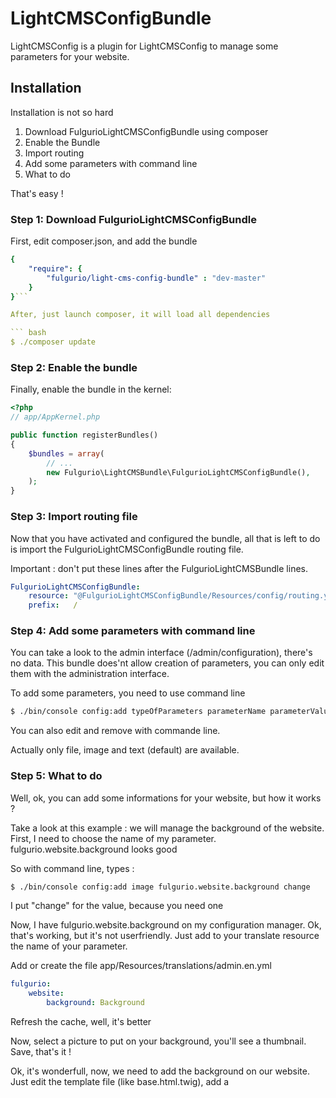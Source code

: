 LightCMSConfigBundle
====================

LightCMSConfig is a plugin for LightCMSConfig to manage some parameters for your
website.

Installation
------------

Installation is not so hard

1. Download FulgurioLightCMSConfigBundle using composer
2. Enable the Bundle
3. Import routing
4. Add some parameters with command line
5. What to do

That's easy !

### Step 1: Download FulgurioLightCMSConfigBundle

First, edit composer.json, and add the bundle

``` yaml
{
    "require": {
        "fulgurio/light-cms-config-bundle" : "dev-master"
    }
}```

After, just launch composer, it will load all dependencies

``` bash
$ ./composer update
```

### Step 2: Enable the bundle

Finally, enable the bundle in the kernel:

``` php
<?php
// app/AppKernel.php

public function registerBundles()
{
    $bundles = array(
        // ...
        new Fulgurio\LightCMSBundle\FulgurioLightCMSConfigBundle(),
    );
}
```

### Step 3: Import routing file

Now that you have activated and configured the bundle, all that is left to do is
 import the FulgurioLightCMSConfigBundle routing file.

Important : don't put these lines after the FulgurioLightCMSBundle lines.

``` yaml
FulgurioLightCMSConfigBundle:
    resource: "@FulgurioLightCMSConfigBundle/Resources/config/routing.yml"
    prefix:   /
```

### Step 4: Add some parameters with command line

You can take a look to the admin interface (/admin/configuration), there's no
data. This bundle does'nt allow creation of parameters, you can only edit them
with the administration interface.

To add some parameters, you need to use command line

``` bash
$ ./bin/console config:add typeOfParameters parameterName parameterValue
```
You can also edit and remove with commande line.

Actually only file, image and text (default) are available.

### Step 5: What to do
Well, ok, you can add some informations for your website, but how it works ?

Take a look at this example : we will manage the background of the website.
First, I need to choose the name of my parameter.
fulgurio.website.background looks good

So with command line, types :
``` bash
$ ./bin/console config:add image fulgurio.website.background change
```
I put "change" for the value, because you need one

Now, I have fulgurio.website.background on my configuration manager. Ok, that's
working, but it's not userfriendly.
Just add to your translate resource the name of your parameter.

Add or create the file app/Resources/translations/admin.en.yml
``` yaml
fulgurio:
    website:
        background: Background
```
Refresh the cache, well, it's better

Now, select a picture to put on your background, you'll see a thumbnail. Save,
that's it !

Ok, it's wonderfull, now, we need to add the background on our website. Just
edit the template file (like base.html.twig), add a <style> tag and call the
getConfig function with your parameter (fulgurio.website.background)
You get something like that :

``` twig
	<style>
		body {
			background-image: url({{ getConfig('fulgurio.website.background') }});
		}
	</style>
```

Well done, Kalagan !